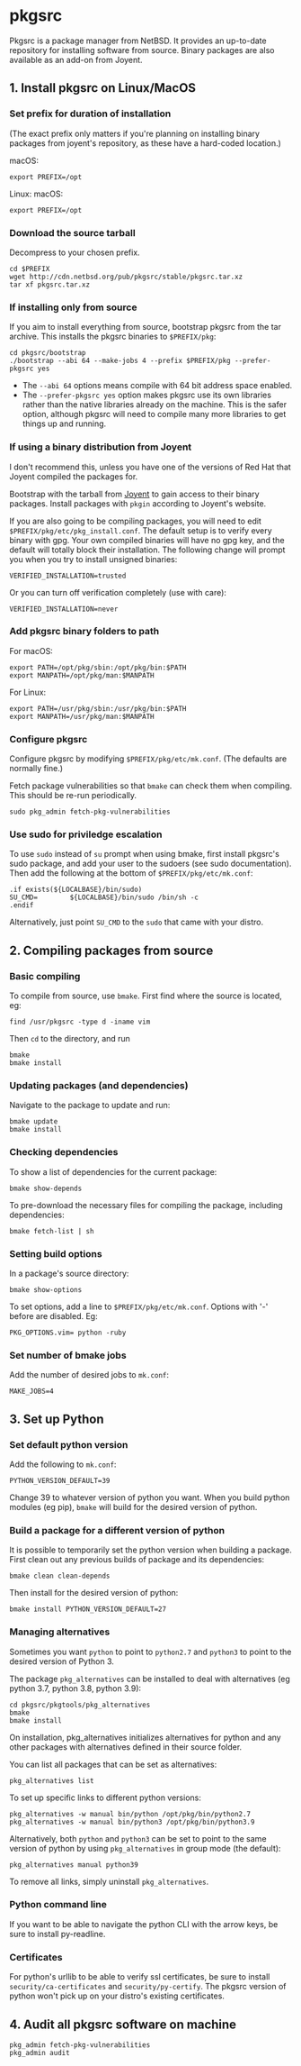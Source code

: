 # pkgsrc

Pkgsrc is a package manager from NetBSD. It provides an up-to-date repository for installing software from source. 
Binary packages are also available as an add-on from Joyent.

## 1. Install pkgsrc on Linux/MacOS

### Set prefix for duration of installation
(The exact prefix only matters if you're planning on installing binary packages from joyent's
repository, as these have a hard-coded location.)

macOS:
```
export PREFIX=/opt
```

Linux:
macOS:
```
export PREFIX=/opt
```

### Download the source tarball
Decompress to your chosen prefix.
```
cd $PREFIX
wget http://cdn.netbsd.org/pub/pkgsrc/stable/pkgsrc.tar.xz
tar xf pkgsrc.tar.xz
```

### If installing only from source
If you aim to install everything from source, bootstrap pkgsrc from the tar archive. This
installs the pkgsrc binaries to `$PREFIX/pkg`:
```
cd pkgsrc/bootstrap
./bootstrap --abi 64 --make-jobs 4 --prefix $PREFIX/pkg --prefer-pkgsrc yes
```
- The `--abi 64` options means compile with 64 bit address space enabled. 
- The `--prefer-pkgsrc yes` option makes pkgsrc use its own libraries rather than the native
libraries already on the machine. This is the safer option, although pkgsrc will need to
compile many more libraries to get things up and running.

### If using a binary distribution from Joyent
I don't recommend this, unless you have one of the versions of Red Hat that
Joyent compiled the packages for.

Bootstrap with the tarball from [Joyent](https://pkgsrc.joyent.com/) to 
gain access to their binary packages. Install packages with `pkgin` according to Joyent's
website.

If you are also going to be compiling packages, you will need to edit `$PREFIX/pkg/etc/pkg_install.conf`.
The default setup is to verify every binary with gpg. Your own compiled binaries will have no gpg key,
and the default will totally block their installation. The following change will prompt you when you
try to install unsigned binaries:
```
VERIFIED_INSTALLATION=trusted
```

Or you can turn off verification completely (use with care):
```
VERIFIED_INSTALLATION=never
```

### Add pkgsrc binary folders to path

For macOS:
```
export PATH=/opt/pkg/sbin:/opt/pkg/bin:$PATH
export MANPATH=/opt/pkg/man:$MANPATH
```
For Linux:
```
export PATH=/usr/pkg/sbin:/usr/pkg/bin:$PATH
export MANPATH=/usr/pkg/man:$MANPATH
```

### Configure pkgsrc
Configure pkgsrc by modifying `$PREFIX/pkg/etc/mk.conf`. (The defaults are normally fine.)

Fetch package vulnerabilities so that `bmake` can check them when compiling. This should be re-run periodically.
```
sudo pkg_admin fetch-pkg-vulnerabilities
```

### Use sudo for priviledge escalation
To use `sudo` instead of `su` prompt when using bmake, first install pkgsrc's sudo package,
and add your user to the sudoers (see sudo documentation).
Then add the following at the bottom of `$PREFIX/pkg/etc/mk.conf`:
```
.if exists(${LOCALBASE}/bin/sudo)
SU_CMD=        ${LOCALBASE}/bin/sudo /bin/sh -c
.endif
```

Alternatively, just point `SU_CMD` to the `sudo` that came with your distro.

## 2. Compiling packages from source
### Basic compiling
To compile from source, use `bmake`. First find where the source is located, eg:
```
find /usr/pkgsrc -type d -iname vim
```

Then `cd` to the directory, and run
```
bmake
bmake install
```

### Updating packages (and dependencies)
Navigate to the package to update and run:
```
bmake update
bmake install
```

### Checking dependencies
To show a list of dependencies for the current package:
```
bmake show-depends
```

To pre-download the necessary files for compiling the package, including dependencies:
```
bmake fetch-list | sh
```

### Setting build options
In a package's source directory:
```
bmake show-options
```

To set options, add a line to `$PREFIX/pkg/etc/mk.conf`. Options with '-' before are disabled. Eg:
```
PKG_OPTIONS.vim= python -ruby
```

### Set number of bmake jobs
Add the number of desired jobs to `mk.conf`:
```
MAKE_JOBS=4
```

## 3. Set up Python
### Set default python version
Add the following to `mk.conf`:
```
PYTHON_VERSION_DEFAULT=39
```

Change 39 to whatever version of python you want. When you build python modules (eg pip),
`bmake` will build for the desired version of python.

### Build a package for a different version of python
It is possible to temporarily set the python version when building a package.
First clean out any previous builds of package and its dependencies:
```
bmake clean clean-depends
```

Then install for the desired version of python:
```
bmake install PYTHON_VERSION_DEFAULT=27
```

### Managing alternatives
Sometimes you want `python` to point to `python2.7` and `python3` to point
to the desired version of Python 3.

The package `pkg_alternatives` can be installed to deal with alternatives
(eg python 3.7, python 3.8, python 3.9):
```
cd pkgsrc/pkgtools/pkg_alternatives
bmake
bmake install
```

On installation, pkg_alternatives initializes alternatives for python and 
any other packages with alternatives defined in their source folder.

You can list all packages that can be set as alternatives:
```
pkg_alternatives list
```

To set up specific links to different python versions:
```
pkg_alternatives -w manual bin/python /opt/pkg/bin/python2.7
pkg_alternatives -w manual bin/python3 /opt/pkg/bin/python3.9
```

Alternatively, both `python` and `python3` can be set to point to the
same version of python by using `pkg_alternatives` in group mode (the
default):
```
pkg_alternatives manual python39
```

To remove all links, simply uninstall `pkg_alternatives`.

### Python command line
If you want to be able to navigate the python CLI with the arrow keys, be sure to
install py-readline.

### Certificates
For python's urllib to be able to verify ssl certificates, be sure to install
`security/ca-certificates` and `security/py-certify`. The pkgsrc version of python
won't pick up on your distro's existing certificates.

## 4. Audit all pkgsrc software on machine
```
pkg_admin fetch-pkg-vulnerabilities
pkg_admin audit
```

